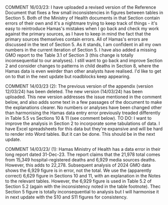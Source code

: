 COMMENT 16/03/23:
I have uploaded a revised version of the Reference Document that fixes a few small inconsistencies in figures between tables in Section 5. Both of the Ministry of Health documents in that Section contain errors of their own and it's a nightmare trying to keep track of things - it's easy to reintroduce Hamas's mistakes when I go back and check my work against the primary sources, as I have to keep in mind the fact that the primary sources themselves contain errors. All of Hamas's errors are discussed in the text of Section 5. As it stands, I am confident in all my own numbers in the current iteration of Section 5. I have also added a missing GMO report to the Table 3.1 of Section 3 (this change is totally inconsequential to our analyses). I still want to go back and improve Section 2 and consider changes to patterns in child deaths in Section 8, where the Hamas data is even weirder than other analysts have realised. I'd like to get on to that in the next update but roadblocks keep appearing.

COMMENT 14/03/23 (2):
The previous version of the appendix (version 12/03/24) has been deleted. The new version (14/03/24) has been uploaded. This new version addresses the issue mentioned in the comment below, and also adds some text in a few passages of the document to make the explanations clearer. No numbers or analyses have been changed other than harmonising the Hamas data entry error previously treaded differently in Table 5.5 vs Sections 10 & 11 (see comment below). TO DO: I want to improve the analysis in Section 2 to incorporate some tabulations of data. I have Excel spreadsheets for this data but they're expansive and will be hard to render into Word tables. But it can be done. This should be in the next update.

COMMENT 14/03/23/ (1):
Hamas Ministry of Health has a data error in their long report dated 31-Dec-23. The report claims that the 21,978 total comes from 15,349 hospital-registered deaths and 6,929 media sources deaths. However, this adds to 22,278. Subsequent analysis of 2024 GMO data shows the 6,929 figure is in error, not the total. We use the (apparently correct) 6,629 figure in Sections 10 and 11, with an explanation in the Notes to the relevant tables. However, the 6,929 figure is used in Table 5.2 of Section 5.2 (again with the inconsistency noted in the table footnote). Thec Section 5 figure is totally inconsequential to analysis but I will harmonise it in next update with the S10 and S11 figures for consistency.
